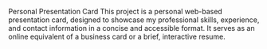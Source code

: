 Personal Presentation Card
This project is a personal web-based presentation card, designed to showcase my professional skills, experience, and contact information in a concise and accessible format. It serves as an online equivalent of a business card or a brief, interactive resume.
